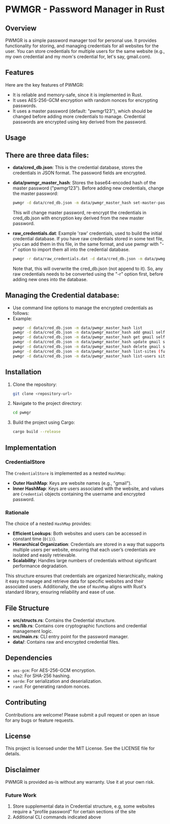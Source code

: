 # PWMGR - Password Manager in Rust

## Overview
PWMGR is a simple password manager tool for personal use. It provides functionality for storing, and managing credentials for all websites for the user. You can store credentials for multiple users for the same website (e.g., my own credential and my mom's credential for, let's say, gmail.com). 

## Features
Here are the key features of PWMGR:
   - It is reliable and memory-safe, since it is implemented in Rust. 
   - It uses AES-256-GCM encryption with random nonces for encrypting passwords.
   - It uses a master password (default: "pwmgr123"), 
     which should be changed before adding more credentials to manage. 
     Credential passwords are encrypted using key derived from the password.

## Usage
There are three data files:
---------------------------
   - **data/cred_db.json**: 
     This is the credential database, stores the credentials in JSON format. 
     The password fields are encrypted.

   - **data/pwmgr_master_hash**: 
     Stores the base64-encoded hash of the master password ("pwmgr123"). 
     Before adding new credentials, change the master password:
     ```bash
     pwmgr -d data/cred_db.json -m data/pwmgr_master_hash set-master-password
     ```
     This will change master password, re-encrypt the credentials in 
     cred_db.json with encryption key derived from the new master password.

   - **raw_credentials.dat**: 
     Example 'raw' credentials, used to build the initial credential database.
     If you have raw credentials stored in some text file, you can add them in 
     this file, in the same format, and use pwmgr with "-r" option to import 
     them all into the credential database.
     ```bash
     pwmgr -r data/raw_credentials.dat -d data/cred_db.json -m data/pwmgr_master_hash list
     ```
     Note that, this will overwrite the cred_db.json (not append to it). 
     So, any raw credentials needs to be converted using the "-r" option first, 
     before adding new ones into the database.

Managing the Credential database:
---------------------------------
   - Use command line options to manage the encrypted credentials as follows:
   - Example:
     ```bash
     pwmgr -d data/cred_db.json -m data/pwmgr_master_hash list
     pwmgr -d data/cred_db.json -m data/pwmgr_master_hash add gmail self me@gmail 
     pwmgr -d data/cred_db.json -m data/pwmgr_master_hash get gmail self
     pwmgr -d data/cred_db.json -m data/pwmgr_master_hash update gmail self me@gmail
     pwmgr -d data/cred_db.json -m data/pwmgr_master_hash delete gmail self
     pwmgr -d data/cred_db.json -m data/pwmgr_master_hash list-sites (future)
     pwmgr -d data/cred_db.json -m data/pwmgr_master_hash list-users site (future)
     ```

## Installation
1. Clone the repository:
   ```bash
   git clone <repository-url>
   ```
2. Navigate to the project directory:
   ```bash
   cd pwmgr
   ```
3. Build the project using Cargo:
   ```bash
   cargo build --release
   ```

## Implementation
### CredentialStore
The `CredentialStore` is implemented as a nested `HashMap`:
- **Outer HashMap**: Keys are website names (e.g., "gmail").
- **Inner HashMap**: Keys are users associated with the website, and values are `Credential` objects containing the username and encrypted password.

### Rationale
The choice of a nested `HashMap` provides:
- **Efficient Lookups**: Both websites and users can be accessed in constant time (`O(1)`).
- **Hierarchical Organization**: Credentials are stored in a way that supports multiple users per website, ensuring that each user’s credentials are isolated and easily retrievable.
- **Scalability**: Handles large numbers of credentials without significant performance degradation.

This structure ensures that credentials are organized hierarchically, making it easy to manage and retrieve data for specific websites and their associated users. Additionally, the use of `HashMap` aligns with Rust's standard library, ensuring reliability and ease of use.

## File Structure
- **src/structs.rs**: Contains the Credential structure.
- **src/lib.rs**: Contains core cryptographic functions and credential management logic.
- **src/main.rs**: CLI entry point for the password manager.
- **data/**: Contains raw and encrypted credential files.

## Dependencies
- `aes-gcm`: For AES-256-GCM encryption.
- `sha2`: For SHA-256 hashing.
- `serde`: For serialization and deserialization.
- `rand`: For generating random nonces.

## Contributing
Contributions are welcome! Please submit a pull request or open an issue for any bugs or feature requests.

## License
This project is licensed under the MIT License. See the LICENSE file for details.

## Disclaimer
PWMGR is provided as-is without any warranty. Use it at your own risk.

### Future Work
1. Store supplemental data in Credential structure, e.g, some websites require a "profile password" for certain sections of the site
2. Additional CLI commands indicated above
